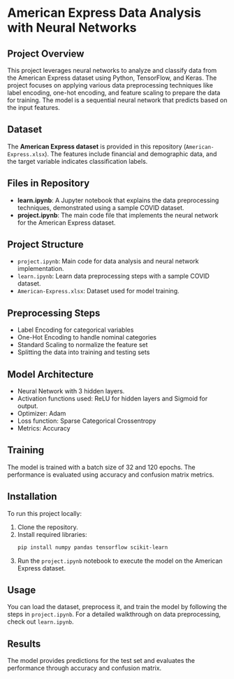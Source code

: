 # American Express Data Analysis with Neural Networks

## Project Overview

This project leverages neural networks to analyze and classify data from the American Express dataset using Python, TensorFlow, and Keras. The project focuses on applying various data preprocessing techniques like label encoding, one-hot encoding, and feature scaling to prepare the data for training. The model is a sequential neural network that predicts based on the input features.

## Dataset

The **American Express dataset** is provided in this repository (`American-Express.xlsx`). The features include financial and demographic data, and the target variable indicates classification labels.

## Files in Repository

- **learn.ipynb**: A Jupyter notebook that explains the data preprocessing techniques, demonstrated using a sample COVID dataset.
- **project.ipynb**: The main code file that implements the neural network for the American Express dataset.

## Project Structure

- `project.ipynb`: Main code for data analysis and neural network implementation.
- `learn.ipynb`: Learn data preprocessing steps with a sample COVID dataset.
- `American-Express.xlsx`: Dataset used for model training.
  
## Preprocessing Steps

- Label Encoding for categorical variables
- One-Hot Encoding to handle nominal categories
- Standard Scaling to normalize the feature set
- Splitting the data into training and testing sets

## Model Architecture

- Neural Network with 3 hidden layers.
- Activation functions used: ReLU for hidden layers and Sigmoid for output.
- Optimizer: Adam
- Loss function: Sparse Categorical Crossentropy
- Metrics: Accuracy

## Training

The model is trained with a batch size of 32 and 120 epochs. The performance is evaluated using accuracy and confusion matrix metrics.

## Installation

To run this project locally:

1. Clone the repository.
2. Install required libraries:
    ```bash
    pip install numpy pandas tensorflow scikit-learn
    ```
3. Run the `project.ipynb` notebook to execute the model on the American Express dataset.

## Usage

You can load the dataset, preprocess it, and train the model by following the steps in `project.ipynb`. For a detailed walkthrough on data preprocessing, check out `learn.ipynb`.

## Results

The model provides predictions for the test set and evaluates the performance through accuracy and confusion matrix.

